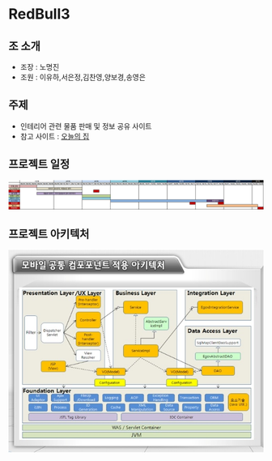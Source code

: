 # RedBull3
## 조 소개
* 조장 : 노명진
* 조원 : 이유하,서은정,김찬영,양보경,송영은

## 주제
* 인테리어 관련 물품 판매 및 정보 공유 사이트
* 참고 사이트 : [오늘의 집](https://ohou.se/?source=14&affect_type=UtmUrl&utm_source=google&utm_medium=cpc&utm_campaign=commerce&source=14&affect_type=UtmUrl&gclid=Cj0KCQjwwb3rBRDrARIsALR3XebiLjYx06J1s6WChHD9nGWGkFAgMxNgEgKLzTPYKQFph8-OZXwijnsaApfgEALw_wcB)


## 프로젝트 일정
![wbs_0829](https://github.com/HR-Kim/RedBull3/blob/master/doc/wbs_0829.png)

## 프로젝트 아키텍처
![모바일 공통컴포넌트 아키텍처](https://github.com/HR-Kim/RedBull3/blob/master/doc/%EB%AA%A8%EB%B0%94%EC%9D%BC_%EA%B3%B5%ED%86%B5%EC%BB%B4%ED%8F%AC%EB%84%8C%ED%8A%B8_%EC%95%84%ED%82%A4%ED%85%8D%EC%B2%98.jpg)
